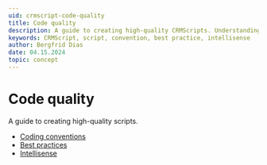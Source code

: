 ```yaml
---
uid: crmscript-code-quality
title: Code quality
description: A guide to creating high-quality CRMScripts. Understanding coding conventions, intellisense, and best practices.
keywords: CRMScript, script, convention, best practice, intellisense
author: Bergfrid Dias
date: 04.15.2024
topic: concept
---
```


# Code quality

A guide to creating high-quality scripts.

* [Coding conventions][1]
* [Best practices][2]
* [Intellisense][3]

<!-- Referenced links -->
[1]: coding-conventions.md
[2]: best-practices.md
[3]: intellisense.md
